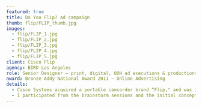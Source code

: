 ```yaml
---
featured: true
title: Do You Flip? ad campaign
thumb: flip/FLIP_thumb.jpg
images:
  - flip/FLIP_1.jpg
  - flip/FLIP_2.jpg
  - flip/FLIP_3.jpg
  - flip/FLIP_4.jpg
  - flip/FLIP_5.jpg
client: Cisco Flip
agency: BIRD Los Angeles
role: Senior Designer – print, digital, OOH ad executions & productions, landing page designs
award: Bronze Addy National Award 2011 – Online Advertising
details:
  - Cisco Systems acquired a portable camcorder brand “Flip," and was in need of a national ad campaign to launch this lifestyle product to the consumer. The agency I worked for was awarded with this project after pitching creative ideas along with other well-known ad agencies in the country.
  - I participated from the brainstorm sessions and the initial concept development stages of the campaign as a Senior Designer at the agency. Once the final ad direction was polished through many rounds of creatives by directors, writers and designers, I applied the final designs into many deliverables including print and online ads, OOH designs and productions for major cities, microsite layouts, experiential/guerilla marketing creatives, TV ad end slate designs and many more.
---
```

